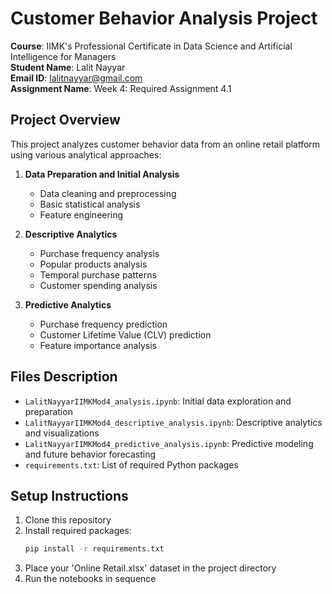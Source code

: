 # Customer Behavior Analysis Project

**Course**: IIMK's Professional Certificate in Data Science and Artificial Intelligence for Managers  
**Student Name**: Lalit Nayyar  
**Email ID**: lalitnayyar@gmail.com  
**Assignment Name**: Week 4: Required Assignment 4.1

## Project Overview
This project analyzes customer behavior data from an online retail platform using various analytical approaches:

1. **Data Preparation and Initial Analysis**
   - Data cleaning and preprocessing
   - Basic statistical analysis
   - Feature engineering

2. **Descriptive Analytics**
   - Purchase frequency analysis
   - Popular products analysis
   - Temporal purchase patterns
   - Customer spending analysis

3. **Predictive Analytics**
   - Purchase frequency prediction
   - Customer Lifetime Value (CLV) prediction
   - Feature importance analysis

## Files Description
- `LalitNayyarIIMKMod4_analysis.ipynb`: Initial data exploration and preparation
- `LalitNayyarIIMKMod4_descriptive_analysis.ipynb`: Descriptive analytics and visualizations
- `LalitNayyarIIMKMod4_predictive_analysis.ipynb`: Predictive modeling and future behavior forecasting
- `requirements.txt`: List of required Python packages

## Setup Instructions
1. Clone this repository
2. Install required packages:
   ```bash
   pip install -r requirements.txt
   ```
3. Place your 'Online Retail.xlsx' dataset in the project directory
4. Run the notebooks in sequence
